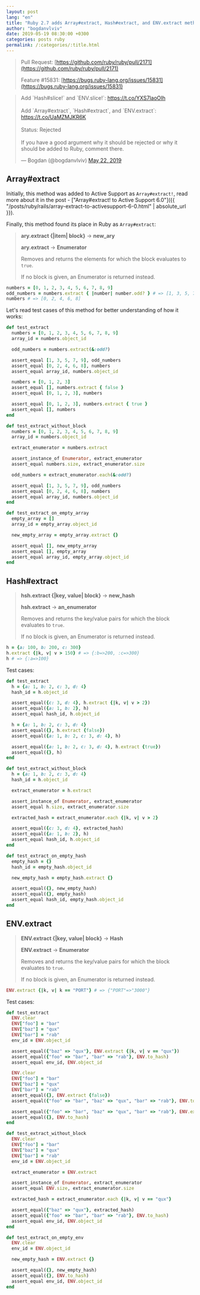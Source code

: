 ```yaml
---
layout: post
lang: "en"
title: "Ruby 2.7 adds Array#extract, Hash#extract, and ENV.extract methods"
author: "bogdanvlviv"
date: 2019-05-19 08:30:00 +0300
categories: posts ruby
permalink: /:categories/:title.html
---
```


> Pull Request: [https://github.com/ruby/ruby/pull/2171](https://github.com/ruby/ruby/pull/2171)
>
> Feature #15831: [https://bugs.ruby-lang.org/issues/15831](https://bugs.ruby-lang.org/issues/15831)

<blockquote class="twitter-tweet" data-lang="en"><p lang="en" dir="ltr">Add `Hash#slice!` and `ENV.slice!`: <a href="https://t.co/YXS7laoOIh">https://t.co/YXS7laoOIh</a><br><br>Add `Array#extract`, `Hash#extract`, and `ENV.extract`: <a href="https://t.co/UaMZMJKR6K">https://t.co/UaMZMJKR6K</a><br><br>Status: Rejected<br><br>If you have a good argument why it should be rejected or why it should be added to Ruby, comment there.</p>&mdash; Bogdan (@bogdanvlviv) <a href="https://twitter.com/bogdanvlviv/status/1131299801612652546?ref_src=twsrc%5Etfw">May 22, 2019</a></blockquote>

## Array#extract

Initially, this method was added to Active Support as `Array#extract!`, read more about it in the post - ["Array#extract! to Active Support 6.0"]({{ "/posts/ruby/rails/array-extract-to-activesupport-6-0.html" | absolute_url }}).

Finally, this method found its place in Ruby as `Array#extract`:

> **ary.extract {\|item\| block}** -> **new_ary**
>
> **ary.extract** -> **Enumerator**
>
> Removes and returns the elements for which the block evaluates to `true`.
>
> If no block is given, an Enumerator is returned instead.

```ruby
numbers = [0, 1, 2, 3, 4, 5, 6, 7, 8, 9]
odd_numbers = numbers.extract { |number| number.odd? } # => [1, 3, 5, 7, 9]
numbers # => [0, 2, 4, 6, 8]
```

Let's read test cases of this method for better understanding of how it works:

```ruby
def test_extract
  numbers = [0, 1, 2, 3, 4, 5, 6, 7, 8, 9]
  array_id = numbers.object_id

  odd_numbers = numbers.extract(&:odd?)

  assert_equal [1, 3, 5, 7, 9], odd_numbers
  assert_equal [0, 2, 4, 6, 8], numbers
  assert_equal array_id, numbers.object_id

  numbers = [0, 1, 2, 3]
  assert_equal [], numbers.extract { false }
  assert_equal [0, 1, 2, 3], numbers

  assert_equal [0, 1, 2, 3], numbers.extract { true }
  assert_equal [], numbers
end

def test_extract_without_block
  numbers = [0, 1, 2, 3, 4, 5, 6, 7, 8, 9]
  array_id = numbers.object_id

  extract_enumerator = numbers.extract

  assert_instance_of Enumerator, extract_enumerator
  assert_equal numbers.size, extract_enumerator.size

  odd_numbers = extract_enumerator.each(&:odd?)

  assert_equal [1, 3, 5, 7, 9], odd_numbers
  assert_equal [0, 2, 4, 6, 8], numbers
  assert_equal array_id, numbers.object_id
end

def test_extract_on_empty_array
  empty_array = []
  array_id = empty_array.object_id

  new_empty_array = empty_array.extract {}

  assert_equal [], new_empty_array
  assert_equal [], empty_array
  assert_equal array_id, empty_array.object_id
end
```

## Hash#extract

> **hsh.extract {\|key, value\| block}** -> **new_hash**
>
> **hsh.extract** -> **an_enumerator**
>
> Removes and returns the key/value pairs for which the block evaluates to `true`.
>
> If no block is given, an Enumerator is returned instead.

```ruby
h = {a: 100, b: 200, c: 300}
h.extract {|k, v| v > 150} # => {:b=>200, :c=>300}
h # => {:a=>100}
```

Test cases:

```ruby
def test_extract
  h = {a: 1, b: 2, c: 3, d: 4}
  hash_id = h.object_id

  assert_equal({c: 3, d: 4}, h.extract {|k, v| v > 2})
  assert_equal({a: 1, b: 2}, h)
  assert_equal hash_id, h.object_id

  h = {a: 1, b: 2, c: 3, d: 4}
  assert_equal({}, h.extract {false})
  assert_equal({a: 1, b: 2, c: 3, d: 4}, h)

  assert_equal({a: 1, b: 2, c: 3, d: 4}, h.extract {true})
  assert_equal({}, h)
end

def test_extract_without_block
  h = {a: 1, b: 2, c: 3, d: 4}
  hash_id = h.object_id

  extract_enumerator = h.extract

  assert_instance_of Enumerator, extract_enumerator
  assert_equal h.size, extract_enumerator.size

  extracted_hash = extract_enumerator.each {|k, v| v > 2}

  assert_equal({c: 3, d: 4}, extracted_hash)
  assert_equal({a: 1, b: 2}, h)
  assert_equal hash_id, h.object_id
end

def test_extract_on_empty_hash
  empty_hash = {}
  hash_id = empty_hash.object_id

  new_empty_hash = empty_hash.extract {}

  assert_equal({}, new_empty_hash)
  assert_equal({}, empty_hash)
  assert_equal hash_id, empty_hash.object_id
end
```

## ENV.extract

> **ENV.extract {\|key, value\| block}** -> **Hash**
>
> **ENV.extract** -> **Enumerator**
>
> Removes and returns the key/value pairs for which the block evaluates to `true`.
>
> If no block is given, an Enumerator is returned instead.

```ruby
ENV.extract {|k, v| k == "PORT"} # => {"PORT"=>"3000"}
```

Test cases:

```ruby
def test_extract
  ENV.clear
  ENV["foo"] = "bar"
  ENV["baz"] = "qux"
  ENV["bar"] = "rab"
  env_id = ENV.object_id

  assert_equal({"baz" => "qux"}, ENV.extract {|k, v| v == "qux"})
  assert_equal({"foo" => "bar", "bar" => "rab"}, ENV.to_hash)
  assert_equal env_id, ENV.object_id

  ENV.clear
  ENV["foo"] = "bar"
  ENV["baz"] = "qux"
  ENV["bar"] = "rab"
  assert_equal({}, ENV.extract {false})
  assert_equal({"foo" => "bar", "baz" => "qux", "bar" => "rab"}, ENV.to_hash)

  assert_equal({"foo" => "bar", "baz" => "qux", "bar" => "rab"}, ENV.extract {true})
  assert_equal({}, ENV.to_hash)
end

def test_extract_without_block
  ENV.clear
  ENV["foo"] = "bar"
  ENV["baz"] = "qux"
  ENV["bar"] = "rab"
  env_id = ENV.object_id

  extract_enumerator = ENV.extract

  assert_instance_of Enumerator, extract_enumerator
  assert_equal ENV.size, extract_enumerator.size

  extracted_hash = extract_enumerator.each {|k, v| v == "qux"}

  assert_equal({"baz" => "qux"}, extracted_hash)
  assert_equal({"foo" => "bar", "bar" => "rab"}, ENV.to_hash)
  assert_equal env_id, ENV.object_id
end

def test_extract_on_empty_env
  ENV.clear
  env_id = ENV.object_id

  new_empty_hash = ENV.extract {}

  assert_equal({}, new_empty_hash)
  assert_equal({}, ENV.to_hash)
  assert_equal env_id, ENV.object_id
end
```
